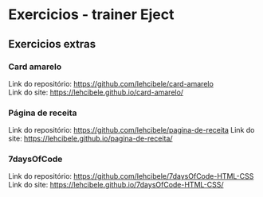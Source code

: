 # Exercicios - trainer Eject
 
## Exercicios extras

### Card amarelo 

Link do repositório: https://github.com/lehcibele/card-amarelo  
Link do site: https://lehcibele.github.io/card-amarelo/

### Página de receita

Link do repositório: https://github.com/lehcibele/pagina-de-receita
Link do site: https://lehcibele.github.io/pagina-de-receita/

### 7daysOfCode

Link do repositório: https://github.com/lehcibele/7daysOfCode-HTML-CSS
Link do site: https://lehcibele.github.io/7daysOfCode-HTML-CSS/